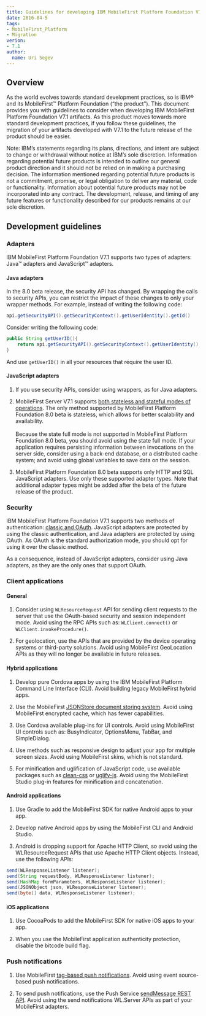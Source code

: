 ```yaml
---
title: Guidelines for developing IBM MobileFirst Platform Foundation V7.1 artifacts
date: 2016-04-5
tags:
- MobileFirst_Platform
- Migration
verion:
- 7.1
author:
  name: Uri Segev
---
```

## Overview
As the world evolves towards standard development practices, so is IBM® and its MobileFirst™ Platform Foundation (“the product”). This document provides you with guidelines to consider when developing IBM MobileFirst Platform Foundation V7.1 artifacts. As this product moves towards more standard development practices, if you follow these guidelines, the migration of your artifacts developed with V7.1 to the future release of the product should be easier.

Note: IBM’s statements regarding its plans, directions, and intent are subject to change or withdrawal without notice at IBM’s sole discretion. Information regarding potential future products is intended to outline our general product direction and it should not be relied on in making a purchasing decision. The information mentioned regarding potential future products is not a commitment, promise, or legal obligation to deliver any material, code or functionality. Information about potential future products may not be incorporated into any contract. The development, release, and timing of any future features or functionality described for our products remains at our sole discretion.

## Development guidelines
### Adapters
IBM MobileFirst Platform Foundation V7.1 supports two types of adapters: Java™ adapters and JavaScript™ adapters.

#### Java adapters
In the 8.0 beta release, the security API has changed. By wrapping the calls to security APIs, you can restrict the impact of these changes to only your wrapper methods. For example, instead of writing the following code:

```java
api.getSecurityAPI().getSecurityContext().getUserIdentity().getId()
```

Consider writing the following code:

```java
public String getUserID(){
    return api.getSecurityAPI().getSecurityContext().getUserIdentity().getId();
}
```

And use `getUserID()` in all your resources that require the user ID.

#### JavaScript adapters

1. If you use security APIs, consider using wrappers, as for Java adapters.

2. MobileFirst Server V7.1 supports [both stateless and stateful modes of operations](https://www.ibm.com/support/knowledgecenter/SSHS8R_7.1.0/com.ibm.worklight.dev.doc/devref/c_overview_session_indep.html). The only method supported by MobileFirst Platform Foundation 8.0 beta is stateless, which allows for better scalability and availability.<br /><br />Because the state full mode is not supported in MobileFirst Platform Foundation 8.0 beta, you should avoid using the state full mode. If your application requires persisting information between invocations on the server side, consider using a back-end database, or a distributed cache system; and avoid using global variables to save data on the session. 

3. MobileFirst Platform Foundation 8.0 beta supports only HTTP and SQL JavaScript adapters. Use only these supported adapter types. Note that additional adapter types might be added after the beta of the future release of the product.

### Security
IBM MobileFirst Platform Foundation V7.1 supports two methods of authentication: [classic and OAuth](https://www.ibm.com/support/knowledgecenter/SSHS8R_7.1.0/com.ibm.worklight.dev.doc/dev/r_security_framework.html). JavaScript adapters are protected by using the classic authentication, and Java adapters are protected by using OAuth. As OAuth is the standard authorization mode, you should opt for using it over the classic method.

As a consequence, instead of JavaScript adapters, consider using Java adapters, as they are the only ones that support OAuth.

### Client applications

#### General
1.	Consider using `WLResourceRequest` API for sending client requests to the server that use the OAuth-based security and session independent mode. Avoid using the RPC APIs such as: `WLClient.connect()` or `WLClient.invokeProcedure()`. 

2.	For geolocation, use the APIs that are provided by the device operating systems or third-party solutions. Avoid using MobileFirst GeoLocation APIs as they will no longer be available in future releases.
	
#### Hybrid applications
1.	Develop pure Cordova apps by using the IBM MobileFirst Platform Command Line Interface (CLI). Avoid building legacy MobileFirst hybrid apps.

2.	Use the MobileFirst [JSONStore document storing system](https://www.ibm.com/support/knowledgecenter/SSHS8R_7.1.0/com.ibm.worklight.dev.doc/devref/c_jsonstore.html). Avoid using MobileFirst encrypted cache, which has fewer capabilities.

3.	Use Cordova available plug-ins for UI controls. Avoid using MobileFirst UI controls such as: BusyIndicator, OptionsMenu, TabBar, and SimpleDialog. 

4.	Use methods such as responsive design to adjust your app for multiple screen sizes. Avoid using MobileFirst skins, which is not standard.

5.	For minification and uglification of JavaScript code, use available packages such as [clean-css](https://www.npmjs.com/package/clean-css) or [uglify-js](https://www.npmjs.com/package/uglify-js). Avoid using the MobileFirst Studio plug-in features for minification and concatenation. 

#### Android applications
1.	Use Gradle to add the MobileFirst SDK for native Android apps to your app.

2.	Develop native Android apps by using the MobileFirst CLI and Android Studio.

3.	Android is dropping support for Apache HTTP Client, so avoid using the WLResourceRequest APIs that use Apache HTTP Client objects. Instead, use the following APIs:

```java
send(WLResponseListener listener);
send(String requestBody, WLResponseListener listener);
send(HashMap formParameters, WLResponseListener listener);
send(JSONObject json, WLResponseListener listener);
send(byte[] data, WLResponseListener listener);
```

#### iOS applications
1.	Use CocoaPods to add the MobileFirst SDK for native iOS apps to your app.

2.	When you use the MobileFirst application authenticity protection, disable the bitcode build flag. 

### Push notifications
1.	Use MobileFirst [tag-based push notifications](https://www.ibm.com/support/knowledgecenter/SSHS8R_7.1.0/com.ibm.worklight.dev.doc/devref/c_push_notif_tag_based.html). Avoid using event source-based push notifications.

2.	To send push notifications, use the Push Service [sendMessage REST API]( https://www.ibm.com/support/knowledgecenter/SSHS8R_7.1.0/com.ibm.worklight.dev.doc/devref/c_push_notif_restapis.html). Avoid using the send notifications WL.Server APIs as part of your MobileFirst adapters.